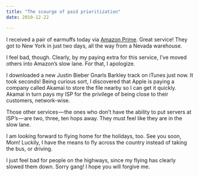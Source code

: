 ```yaml
---
title: "The scourge of paid prioritization"
date: 2010-12-22

---
```


I received a pair of earmuffs today via [Amazon Prime](http://amazon.com/prime). Great service! They got to New York in just two days, all the way from a Nevada warehouse.

I feel bad, though. Clearly, by my paying extra for this service, I’ve moved others into Amazon’s slow lane. For that, I apologize.

I downloaded a new Justin Bieber Gnarls Barkley track on iTunes just now. It took seconds! Being curious sort, I discovered that Apple is paying a company called Akamai to store the file nearby so I can get it quickly. Akamai in turn pays my ISP for the privilege of being close to their customers, network-wise.

Those other services — the ones who don’t have the ability to put servers at ISP’s — are two, three, ten hops away. They must feel like they are in the slow lane.

I am looking forward to flying home for the holidays, too. See you soon, Mom! Luckily, I have the means to fly across the country instead of taking the bus, or driving.

I just feel bad for people on the highways, since my flying has clearly slowed them down. Sorry gang! I hope you will forgive me.
